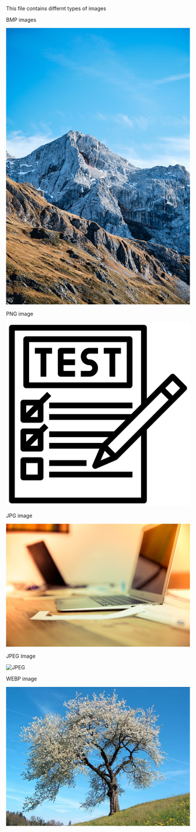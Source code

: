 This file contains differnt types of images

BMP images

![BMP](/docs/.document360/assets/Sample_BMP.bmp)

PNG image

![PNG](/docs/.document360/assets/Sample_png.png)

JPG image

![JPG](/docs/.document360/assets/Sample_Jpg.jpg)

JPEG Image

![JPEG](/docs/.document360/assets/Sample_JPEG.jpeg)

WEBP image

![WEBP](/docs/.document360/assets/Sample_webp.webp)

